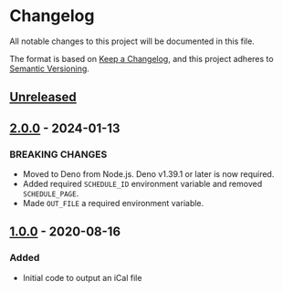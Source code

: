 # Changelog

All notable changes to this project will be documented in this file.

The format is based on [Keep a Changelog](https://keepachangelog.com/en/1.0.0/),
and this project adheres to
[Semantic Versioning](https://semver.org/spec/v2.0.0.html).

## [Unreleased]

## [2.0.0] - 2024-01-13

### BREAKING CHANGES

- Moved to Deno from Node.js. Deno v1.39.1 or later is now required.
- Added required `SCHEDULE_ID` environment variable and removed `SCHEDULE_PAGE`.
- Made `OUT_FILE` a required environment variable.

## [1.0.0] - 2020-08-16

### Added

- Initial code to output an iCal file

[unreleased]: https://github.com/jordanbtucker/gdq-ical/commits/main/
[1.0.0]: https://github.com/jordanbtucker/gdq-ical/releases/tag/v1.0.0
[2.0.0]: https://github.com/jordanbtucker/gdq-ical/releases/tag/v2.0.0
